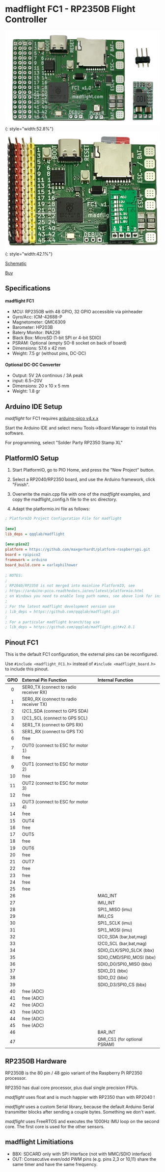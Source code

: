 # madflight FC1 - RP2350B Flight Controller

![](img/madflight-FC1-1.png){: style="width:52.8%"} ![](img/madflight-FC1-2.png){: style="width:42.1%"}

[Schematic](/img/madflight-FC1.pdf)

[Buy](https://www.tindie.com/products/madflight/flight-controller-raspberry-pi-rp2350b/)

## Specifications

#### madflight FC1

- MCU: RP2350B with 48 GPIO, 32 GPIO accessible via pinheader
- Gyro/Acc: ICM-42688-P
- Magnetometer: QMC6309
- Barometer: HP203B
- Batery Monitor: INA226
- Black Box: MicroSD (1-bit SPI or 4-bit SDIO)
- PSRAM: Optional (empty SO-8 socket on back of board)
- Dimensions: 57.6 x 42 mm
- Weight: 7.5 gr (without pins, DC-DC)

#### Optional DC-DC Converter

- Output: 5V 2A continous / 3A peak
- input: 6.5~20V
- Dimensions: 20 x 10 x 5 mm
- Weight: 1.8 gr

## Arduino IDE Setup

_madflight_ for FC1 requires [arduino-pico v4.x.x](https://github.com/earlephilhower/arduino-pico)

Start the Arduino IDE and select menu Tools->Board Manager to install this software.

For programming, select "Solder Party RP2350 Stamp XL"

## PlatformIO Setup

1. Start PlatformIO, go to PIO Home, and press the "New Project" button.

2. Select a RP2040/RP2350 board, and use the Arduino framework, click "Finish".

3. Overwrite the main.cpp file with one of the _madflight_ examples, and copy the madflight_config.h file to the src directory.

4. Adapt the platformio.ini file as follows:

```ini
; PlatformIO Project Configuration File for madflight

[env]
lib_deps = qqqlab/madflight

[env:pico2]
platform = https://github.com/maxgerhardt/platform-raspberrypi.git
board = rpipico2
framework = arduino
board_build.core = earlephilhower

; NOTES:
;
; RP2040/RP2350 is not merged into mainline PlatformIO, see 
; https://arduino-pico.readthedocs.io/en/latest/platformio.html
; on Windows you need to enable long path names, see above link for instructions
;
; For the latest madflight development version use
; lib_deps = https://github.com/qqqlab/madflight.git
;
; For a particular madflight branch/tag use
; lib_deps = https://github.com/qqqlab/madflight.git#v2.0.1
```

## Pinout FC1

This is the default FC1 configuration, the external pins can be reconfigured. 

Use `#include <madflight_FC1.h>` instead of `#include <madflight_board.h>` to include this pinout. 

| GPIO | External Pin Function | Internal Function |
|:-:|:-|:-|
 0 | SER0_TX (connect to radio receiver RX) | 
 1 | SER0_RX (connect to radio receiver TX) | 
 2 | I2C1_SDA (connect to GPS SDA) | 
 3 | I2C1_SCL (connect to GPS SCL) | 
 4 | SER1_TX (connect to GPS RX) | 
 5 | SER1_RX (connect to GPS TX) | 
 6 | free | 
 7 | OUT0 (connect to ESC for motor 1) | 
 8 | free | 
 9 | OUT1 (connect to ESC for motor 2) | 
10 | free | 
11 | OUT2 (connect to ESC for motor 3) | 
12 | free | 
13 | OUT3 (connect to ESC for motor 4) | 
14 | free | 
15 | OUT4 | 
16 | free | 
17 | OUT5 | 
18 | free | 
19 | OUT6 | 
20 | free | 
21 | OUT7 | 
22 | free | 
23 | free | 
24 | free | 
25 | free | 
26 |  | MAG_INT
27 |  | IMU_INT
28 |  | SPI1_MISO (imu)
29 |  | IMU_CS
30 |  | SPI1_SCLK (imu)
31 |  | SPI1_MOSI (imu)
32 |  | I2C0_SDA (bar,bat,mag)
33 |  | I2C0_SCL (bar,bat,mag)
34 |  | SDIO_CLK/SPI0_SLCK (bbx)
35 |  | SDIO_CMD/SPI0_MOSI (bbx)
36 |  | SDIO_D0/SPI0_MISO (bbx)
37 |  | SDIO_D1 (bbx)
38 |  | SDIO_D2 (bbx)
39 |  | SDIO_D3/SPI0_CS (bbx)
40 | free (ADC) | 
41 | free (ADC) | 
42 | free (ADC) | 
43 | free (ADC) | 
44 | free (ADC) | 
45 | free (ADC) | 
46 |  | BAR_INT
47 |  | QMI_CS1 (for optional PSRAM)


## RP2350B Hardware

RP2350B is the 80 pin / 48 gpio variant of the Raspberry Pi RP2350 processor.

RP2350 has dual core processor, plus dual single precision FPUs.

_madflight_ uses float and is much happier with RP2350 than with RP2040 !

_madflight_ uses a custom Serial library, because the default Arduino Serial transmitter blocks after sending a couple bytes. Something we don't want.

_madflight_ uses FreeRTOS and executes the 1000Hz IMU loop on the second core. The first core is used for the other sensors.

## madflight Limitiations

- BBX: SDCARD only with SPI interface (not with MMC/SDIO interface)
- OUT: Consecutive even/odd PWM pins (e.g. pins 2,3 or 10,11) share the same timer and have the same frequency.
